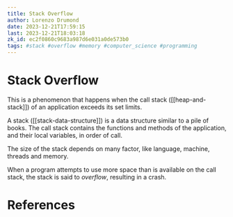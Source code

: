 ```yaml
---
title: Stack Overflow
author: Lorenzo Drumond
date: 2023-12-21T17:59:15
last: 2023-12-21T18:03:18
zk_id: ec2f0860c9683a987d6e031a0de573b0
tags: #stack #overflow #memory #computer_science #programming
---
```



# Stack Overflow
This is a phenomenon that happens when the call stack ([[heap-and-stack]]) of an application exceeds its set limits.

A stack ([[stack-data-structure]]) is a data structure similar to a pile of books. The call stack contains
the functions and methods of the application, and their local variables, in order of call.

The size of the stack depends on many factor, like language, machine, threads and memory.

When a program attempts to use more space than is available on the call stack, the stack is said to
_overflow_, resulting in a crash.

# References
